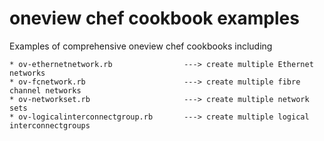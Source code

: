 # oneview chef cookbook examples
Examples of comprehensive oneview chef cookbooks including

    * ov-ethernetnetwork.rb                ---> create multiple Ethernet networks
    * ov-fcnetwork.rb                      ---> create multiple fibre channel networks
    * ov-networkset.rb                     ---> create multiple network sets
    * ov-logicalinterconnectgroup.rb       ---> create multiple logical interconnectgroups


